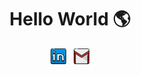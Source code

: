 <h1 align="center">
  Hello World 🌎 
</h1>

<!--Contact me -->

<div align="center">
  <a href="https://www.linkedin.com/in/adynanaraujo/"><img src="images/connect/in.png" width = 25px/></a>&nbsp;&nbsp;
  <a href="mailto:adynan268@gmail.com"><img src="images/connect/gmail.png" alt="email" width = 25px/></a>
</div>

<!--Contact me -->
